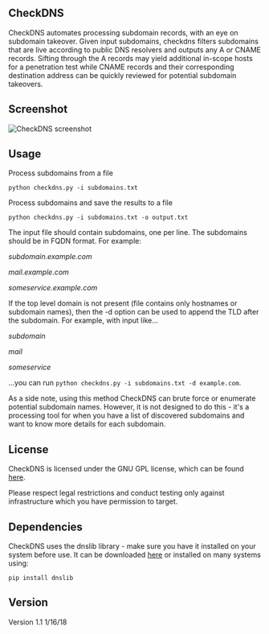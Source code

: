 ## CheckDNS
CheckDNS automates processing subdomain records, with an eye on subdomain takeover. Given input subdomains, checkdns filters subdomains that are live according to public DNS resolvers and outputs any A or CNAME records. Sifting through the A records may yield additional in-scope hosts for a penetration test while CNAME records and their corresponding destination address can be quickly reviewed for potential subdomain takeovers.


## Screenshot
![CheckDNS screenshot](https://cp270.files.wordpress.com/2018/01/checkdns.png)


## Usage

Process subdomains from a file

``python checkdns.py -i subdomains.txt``


Process subdomains and save the results to a file

``python checkdns.py -i subdomains.txt -o output.txt``


The input file should contain subdomains, one per line. The subdomains should be in FQDN format. For example:

*subdomain.example.com*

*mail.example.com*

*someservice.example.com*


If the top level domain is not present (file contains only hostnames or subdomain names), then the -d option can be used to append the TLD after the subdomain. For example, with input like...

*subdomain*

*mail*

*someservice*


...you can run ``python checkdns.py -i subdomains.txt -d example.com``. 

As a side note, using this method CheckDNS can brute force or enumerate potential subdomain names. However, it is not designed to do this - it's a processing tool for when you have a list of discovered subdomains and want to know more details for each subdomain.


## License
CheckDNS is licensed under the GNU GPL license, which can be found [here](https://github.com/fleetcaptain/checkdns/blob/master/LICENSE).

Please respect legal restrictions and conduct testing only against infrastructure which you have permission to target.

## Dependencies

CheckDNS uses the dnslib library - make sure you have it installed on your system before use. It can be downloaded [here](https://bitbucket.org/paulc/dnslib/) or installed on many systems using:

``pip install dnslib``

## Version
Version 1.1 1/16/18
